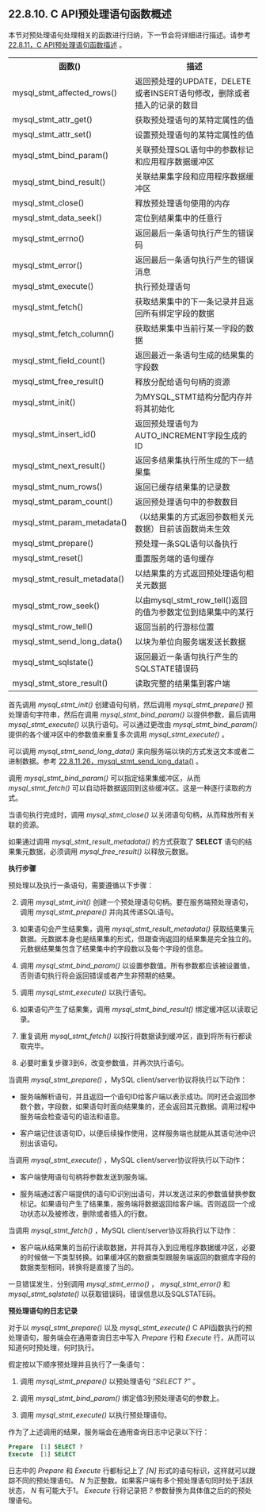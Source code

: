 ## 22.8.10. C API预处理语句函数概述

本节对预处理语句处理相关的函数进行归纳，下一节会将详细进行描述。请参考 [22.8.11，C API预处理语句函数描述]() 。

<table>
	<tr><th>函数()</th><th>描述</th></tr>
	<tr><td>mysql_stmt_affected_rows()</td><td>返回预处理的UPDATE，DELETE或者INSERT语句修改，删除或者插入的记录的数目</td></tr>
	<tr><td>mysql_stmt_attr_get()</td><td>获取预处理语句的某特定属性的值</td></tr>
	<tr><td>mysql_stmt_attr_set()</td><td>设置预处理语句的某特定属性的值</td></tr>
	<tr><td>mysql_stmt_bind_param()</td><td>关联预处理SQL语句中的参数标记和应用程序数据缓冲区</td></tr>
	<tr><td>mysql_stmt_bind_result()</td><td>关联结果集字段和应用程序数据缓冲区</td></tr>
	<tr><td>mysql_stmt_close()</td><td>释放预处理语句使用的内存</td></tr>
	<tr><td>mysql_stmt_data_seek()</td><td>定位到结果集中的任意行</td></tr>
	<tr><td>mysql_stmt_errno()</td><td>返回最后一条语句执行产生的错误码</td></tr>
	<tr><td>mysql_stmt_error()</td><td>返回最后一条语句执行产生的错误消息</td></tr>
	<tr><td>mysql_stmt_execute()</td><td>执行预处理语句</td></tr>
	<tr><td>mysql_stmt_fetch()</td><td>获取结果集中的下一条记录并且返回所有绑定字段的数据</td></tr>
	<tr><td>mysql_stmt_fetch_column()</td><td>获取结果集中当前行某一字段的数据</td></tr>
	<tr><td>mysql_stmt_field_count()</td><td>返回最近一条语句生成的结果集的字段数</td></tr>
	<tr><td>mysql_stmt_free_result()</td><td>释放分配给语句句柄的资源</td></tr>
	<tr><td>mysql_stmt_init()</td><td>为MYSQL_STMT结构分配内存并将其初始化</td></tr>
	<tr><td>mysql_stmt_insert_id()</td><td>返回预处理语句为AUTO_INCREMENT字段生成的ID</td></tr>
	<tr><td>mysql_stmt_next_result()</td><td>返回多结果集执行所生成的下一结果集</td></tr>
	<tr><td>mysql_stmt_num_rows()</td><td>返回已缓存结果集的记录数</td></tr>
	<tr><td>mysql_stmt_param_count()</td><td>返回预处理语句中的参数数目</td></tr>
	<tr><td>mysql_stmt_param_metadata()</td><td>（以结果集的方式返回参数相关元数据）目前该函数尚未生效</td></tr>
	<tr><td>mysql_stmt_prepare()</td><td>预处理一条SQL语句以备执行</td></tr>
	<tr><td>mysql_stmt_reset()</td><td>重置服务端的语句缓存</td></tr>
	<tr><td>mysql_stmt_result_metadata()</td><td>以结果集的方式返回预处理语句相关元数据</td></tr>
	<tr><td>mysql_stmt_row_seek()</td><td>以由mysql_stmt_row_tell()返回的值为参数定位到结果集中的某行</td></tr>
	<tr><td>mysql_stmt_row_tell()</td><td>返回当前的行游标位置</td></tr>
	<tr><td>mysql_stmt_send_long_data()</td><td>以块为单位向服务端发送长数据</td></tr>
	<tr><td>mysql_stmt_sqlstate()</td><td>返回最近一条语句执行产生的SQLSTATE错误码</td></tr>
	<tr><td>mysql_stmt_store_result()</td><td>读取完整的结果集到客户端</td></tr>
</table>

首先调用 *mysql_stmt_init()* 创建语句句柄，然后调用 *mysql_stmt_prepare()* 预处理语句字符串，然后在调用 *mysql_stmt_bind_param()* 以提供参数，最后调用 *mysql_stmt_execute()* 以执行语句。可以通过更改由 *mysql_stmt_bind_param()* 提供的各个缓冲区中的参数值来重复多次调用 *mysql_stmt_execute()* 。

可以调用 *mysql_stmt_send_long_data()* 来向服务端以块的方式发送文本或者二进制数据。参考 [22.8.11.26，mysql_stmt_send_long_data()]() 。

调用 *mysql_stmt_bind_param()* 可以指定结果集缓冲区，从而 *mysql_stmt_fetch()* 可以自动将数据返回到这些缓冲区。这是一种逐行读取的方式。

当语句执行完成时，调用 *mysql_stmt_close()* 以关闭语句句柄，从而释放所有关联的资源。

如果通过调用 *mysql_stmt_result_metadata()* 的方式获取了 **SELECT** 语句的结果集元数据，必须调用 *mysql_free_result()* 以释放元数据。

**执行步骤**

预处理以及执行一条语句，需要遵循以下步骤：

2. 调用 *mysql_stmt_init()* 创建一个预处理语句句柄。要在服务端预处理语句，调用 *mysql_stmt_prepare()* 并向其传递SQL语句。

2. 如果语句会产生结果集，调用 *mysql_stmt_result_metadata()* 获取结果集元数据。元数据本身也是结果集的形式，但跟查询返回的结果集是完全独立的。元数据结果集包含了结果集中的字段数以及每个字段的信息。

1. 调用 *mysql_stmt_bind_param()* 以设置参数值。所有参数都应该被设置值，否则语句执行将会返回错误或者产生非预期的结果。

3. 调用 *mysql_stmt_execute()* 以执行语句。

4. 如果语句产生了结果集，调用 *mysql_stmt_bind_result()* 绑定缓冲区以读取记录。

6. 重复调用 *mysql_stmt_fetch()* 以按行将数据读到缓冲区，直到将所有行都读取完毕。

7. 必要时重复步骤3到6，改变参数值，并再次执行语句。

当调用 *mysql_stmt_prepare()* ，MySQL client/server协议将执行以下动作：

* 服务端解析语句，并且返回一个语句ID给客户端以表示成功。同时还会返回参数个数，字段数，如果语句时面向结果集的，还会返回其元数据。调用过程中服务端会检查语句的语法和语意。

* 客户端记住该语句ID，以便后续操作使用，这样服务端也就能从其语句池中识别出该语句。

当调用 *mysql_stmt_execute()* ，MySQL client/server协议将执行以下动作：

* 客户端使用语句句柄将参数发送到服务端。

* 服务端通过客户端提供的语句ID识别出语句，并以发送过来的参数值替换参数标记。如果语句产生了结果集，服务端将数据返回给客户端。否则返回一个成功状态以及被修改，删除或者插入的行数。

当调用 *mysql_stmt_fetch()* ，MySQL client/server协议将执行以下动作：

* 客户端从结果集的当前行读取数据，并将其存入到应用程序数据缓冲区，必要的时候做一下类型转换。如果缓冲区的数据类型跟服务端返回的数据库字段的数据类型相同，转换将是直接了当的。

一旦错误发生，分别调用 *mysql_stmt_errno()* ， *mysql_stmt_error()* 和 *mysql_stmt_sqlstate()* 以获取错误码，错误信息以及SQLSTATE码。

**预处理语句的日志记录**

对于以 *mysql_stmt_prepare()* 以及 *mysql_stmt_execute()* C API函数执行的预处理语句，服务端会在通用查询日志中写入 *Prepare* 行和 *Execute* 行，从而可以知道何时预处理，何时执行。

假定按以下顺序预处理并且执行了一条语句：

1. 调用 *mysql_stmt_prepare()* 以预处理语句 *"SELECT ?"* 。

2. 调用 *mysql_stmt_bind_param()* 绑定值3到预处理语句的参数上。

3. 调用 *mysql_stmt_execute()* 以执行预处理语句。

作为了上述调用的结果，服务端会在通用查询日志中记录以下行：

```sql
Prepare  [1] SELECT ?
Execute  [1] SELECT 
```

日志中的 *Prepare* 和 *Execute* 行都标记上了 *[N]* 形式的语句标识，这样就可以跟踪不同的预处理语句。 *N* 为正整数。如果客户端有多个预处理语句同时处于活跃状态， *N* 有可能大于1。 *Execute* 行将记录把 *?* 参数替换为具体值之后的的预处理语句。